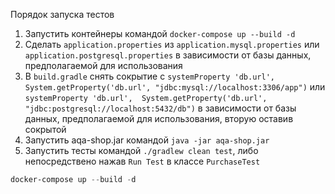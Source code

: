 Порядок запуска тестов

1) Запустить контейнеры командой `docker-compose up --build -d`
2) Сделать `application.properties` из 
`application.mysql.properties` или `application.postgresql.properties` в зависимости от базы данных, предполагаемой для использования
3) В `build.gradle` снять сокрытие с `systemProperty 'db.url',  System.getProperty('db.url', "jdbc:mysql://localhost:3306/app")` или `systemProperty 'db.url',  System.getProperty('db.url', "jdbc:postgresql://localhost:5432/db")` в зависимости от базы данных, предполагаемой для использования, вторую оставив сокрытой
4) Запустить aqa-shop.jar командой `java -jar aqa-shop.jar`
5) Запустить тесты командой `./gradlew clean test`, либо непосредствено нажав `Run Test` в классе `PurchaseTest`
```powershell
docker-compose up --build -d

```